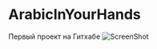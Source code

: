 # ArabicInYourHands
Первый проект на Гитхабе
![ScreenShot](https://raw.github.com/JMApps/ArabicInYourHands/screenshot/5_1.png)
